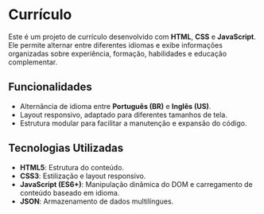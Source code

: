 # Currículo

Este é um projeto de currículo desenvolvido com **HTML**, **CSS** e **JavaScript**. Ele permite alternar entre diferentes idiomas e exibe informações organizadas sobre experiência, formação, habilidades e educação complementar.

## Funcionalidades

- Alternância de idioma entre **Português (BR)** e **Inglês (US)**.
- Layout responsivo, adaptado para diferentes tamanhos de tela.
- Estrutura modular para facilitar a manutenção e expansão do código.

## Tecnologias Utilizadas

- **HTML5**: Estrutura do conteúdo.
- **CSS3**: Estilização e layout responsivo.
- **JavaScript (ES6+)**: Manipulação dinâmica do DOM e carregamento de conteúdo baseado em idioma.
- **JSON**: Armazenamento de dados multilíngues.
